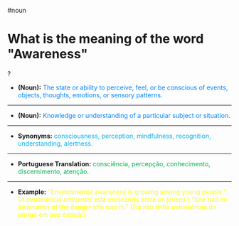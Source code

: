 #noun

# What is the meaning of the word "Awareness"
?
- **(Noun):** <span style="color:rgb(0, 132, 255)">The state or ability to perceive, feel, or be conscious of events, objects, thoughts, emotions, or sensory patterns.</span>
---
- **(Noun):** <span style="color:rgb(0, 132, 255)">Knowledge or understanding of a particular subject or situation.</span>
---
- **Synonyms:** <span style="color:rgb(0, 176, 240)">consciousness, perception, mindfulness, recognition, understanding, alertness.</span>
---
- **Portuguese Translation:** <span style="color:rgb(0, 176, 80)">consciência, percepção, conhecimento, discernimento, atenção.</span>
---
- **Example:** <span style="color:rgb(255, 255, 0)">"Environmental awareness is growing among young people." (A consciência ambiental está crescendo entre os jovens.)
    "She had no awareness of the danger she was in." (Ela não tinha consciência do perigo em que estava.)</span>
<!--SR:!2025-06-16,7,230-->